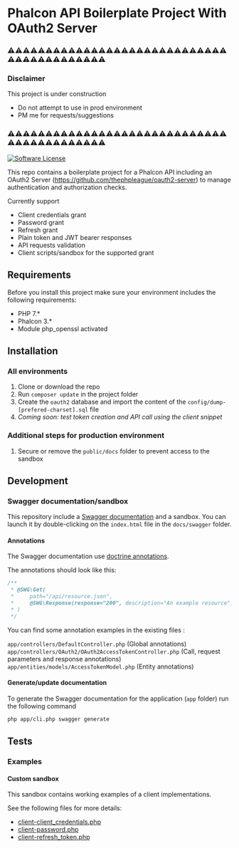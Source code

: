 # Phalcon API Boilerplate Project With OAuth2 Server

### :warning::warning::warning::warning::warning::warning::warning::warning::warning::warning::warning::warning::warning::warning::warning::warning::warning::warning::warning::warning::warning::warning::warning::warning::warning::warning::warning::warning::warning::warning::warning::warning::warning::warning::warning::warning::warning::warning::warning::warning::warning::warning:
### Disclaimer

This project is under construction
* Do not attempt to use in prod environment
* PM me for requests/suggestions

### :warning::warning::warning::warning::warning::warning::warning::warning::warning::warning::warning::warning::warning::warning::warning::warning::warning::warning::warning::warning::warning::warning::warning::warning::warning::warning::warning::warning::warning::warning::warning::warning::warning::warning::warning::warning::warning::warning::warning::warning::warning::warning:

[![Software License](https://img.shields.io/badge/license-MIT-blue.svg)](LICENSE)

This repo contains a boilerplate project for a Phalcon API including an OAuth2 Server 
(https://github.com/thephpleague/oauth2-server) to manage authentication and authorization checks.

Currently support
* Client credentials grant
* Password grant
* Refresh grant
* Plain token and JWT bearer responses
* API requests validation
* Client scripts/sandbox for the supported grant

## Requirements

Before you install this project make sure your environment includes the following requirements:

* PHP 7.*
* Phalcon 3.*
* Module php_openssl activated

## Installation

### All environments

1) Clone or download the repo
2) Run `composer update` in the project folder
3) Create the `oauth2` database and import the content of the `config/dump-[prefered-charset].sql` file
4) *Coming soon: test token creation and API call using the client snippet* 

### Additional steps for production environment

1) Secure or remove the `public/docs` folder to prevent access to the sandbox

## Development

### Swagger documentation/sandbox

This repository include a [Swagger documentation](http://swagger.io/) and a sandbox. You can launch it by double-clicking on the `index.html` file in 
the `docs/swagger` folder. 

#### Annotations

The Swagger documentation use [doctrine annotations](http://doctrine-common.readthedocs.io/en/latest/reference/annotations.html).  

The annotations should look like this:
```php
/**
 * @SWG\Get(
 *     path="/api/resource.json",
 *     @SWG\Response(response="200", description="An example resource")
 * )
 */
``` 

You can find some annotation examples in the existing files :

`app/controllers/DefaultController.php` (Global annotations)  
`app/controllers/OAuth2/OAuth2AccessTokenController.php` (Call, request parameters and response annotations)  
`app/entities/models/AccessTokenModel.php` (Entity annotations)  


#### Generate/update documentation

To generate the Swagger documentation for the application (`app` folder) run the following command

```bash
php app/cli.php swagger generate
```

## Tests

### Examples

#### Custom sandbox

This sandbox contains working examples of a client implementations.

See the following files for more details:

* [client-client_credentials.php](public/docs/examples/client-client_credentials.php)
* [client-password.php](public/docs/examples/client-password.php)
* [client-refresh_token.php](public/docs/examples/client-refresh_token.php)